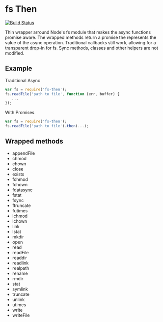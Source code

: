fs Then
=======

[![Build Status](https://travis-ci.org/scothis/fs-then.png)](https://travis-ci.org/scothis/fs-then)

Thin wrapper arround Node's fs module that makes the async functions promise
aware. The wrapped methods return a promise the represents the value of the
async operation. Traditional callbacks still work, allowing for a transparent
drop-in for fs. Sync methods, classes and other helpers are not modified.


Example
-------

Traditional Async

```javascript
var fs = require('fs-then');
fs.readFile('path to file', function (err, buffer) {
   ...
});
```

With Promises

```javascript
var fs = require('fs-then');
fs.readFile('path to file').then(...);
```


Wrapped methods
---------------

- appendFile
- chmod
- chown
- close
- exists
- fchmod
- fchown
- fdatasync
- fstat
- fsync
- ftruncate
- futimes
- lchmod
- lchown
- link
- lstat
- mkdir
- open
- read
- readFile
- readdir
- readlink
- realpath
- rename
- rmdir
- stat
- symlink
- truncate
- unlink
- utimes
- write
- writeFile

